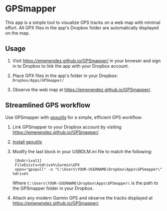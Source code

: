 GPSmapper
=========

This app is a simple tool to visualize GPS tracks on a web map with minimal effort. All GPX files in the app's Dropbox folder are automatically displayed on the map.

Usage
-----

1. Visit https://emenendez.github.io/GPSmapper/ in your browser and sign in to Dropbox to link the app with your Dropbox account.

2. Place GPX files in the app's folder in your Dropbox:  
   `Dropbox/Apps/GPSmapper/`

3. Observe the web map at https://emenendez.github.io/GPSmapper/.

Streamlined GPS workflow
------------------------

Use GPSmapper with [gpxutils](https://github.com/emenendez/gpxutils) for a simple, efficient GPS workflow:

1. Link GPSmapper to your Dropbox account by visiting https://emenendez.github.io/GPSmapper/.

2. [Install gpxutils](https://github.com/emenendez/gpxutils#installation)

3. Modify the last block in your USBDLM.ini file to match the following:

        [OnArrival1]
        FileExists=%drive%\Garmin\GPX
        open="gpxpull" -o "C:\Users\YOUR-USERNAME\Dropbox\Apps\GPSmapper\" %drive%
  
   Where `C:\Users\YOUR-USERNAME\Dropbox\Apps\GPSmapper\` is the path to the GPSmapper folder in your Dropbox.

4. Attach any modern Garmin GPS and observe the tracks displayed at https://emenendez.github.io/GPSmapper/.
